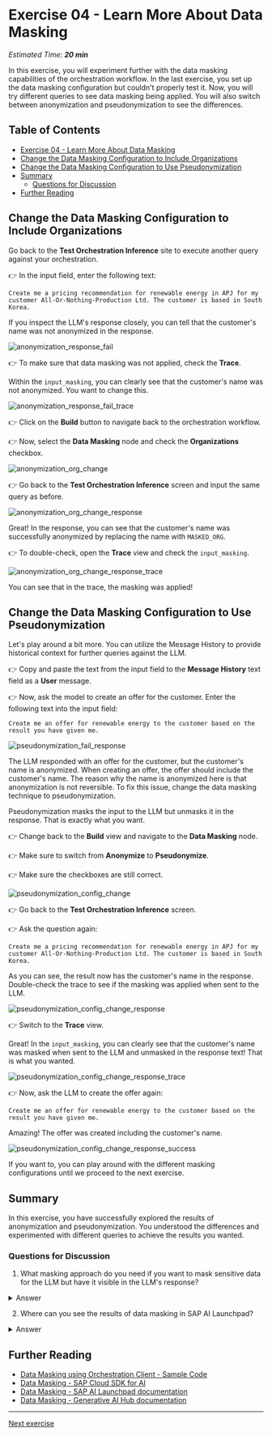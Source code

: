 # Exercise 04 - Learn More About Data Masking

_Estimated Time: **20 min**_

In this exercise, you will experiment further with the data masking capabilities of the orchestration workflow.
In the last exercise, you set up the data masking configuration but couldn't properly test it. Now, you will try different queries to see data masking being applied. You will also switch between anonymization and pseudonymization to see the differences.

## Table of Contents

- [Exercise 04 - Learn More About Data Masking](#exercise-04---learn-more-about-data-masking)
- [Change the Data Masking Configuration to Include Organizations](#change-the-data-masking-configuration-to-include-organizations)
- [Change the Data Masking Configuration to Use Pseudonymization](#change-the-data-masking-configuration-to-use-pseudonymization)
- [Summary](#summary)
  - [Questions for Discussion](#questions-for-discussion)
- [Further Reading](#further-reading)

## Change the Data Masking Configuration to Include Organizations

Go back to the **Test Orchestration Inference** site to execute another query against your orchestration.

👉 In the input field, enter the following text:

```text
Create me a pricing recommendation for renewable energy in APJ for my customer All-Or-Nothing-Production Ltd. The customer is based in South Korea.
```

If you inspect the LLM's response closely, you can tell that the customer's name was not anonymized in the response.

![anonymization_response_fail](./assets/orchestration-test-anonymization-00.png)

👉 To make sure that data masking was not applied, check the **Trace**.

Within the `input_masking`, you can clearly see that the customer's name was not anonymized. You want to change this.

![anonymization_response_fail_trace](./assets/orchestration-test-anonymization-01.png)

👉 Click on the **Build** button to navigate back to the orchestration workflow.

👉 Now, select the **Data Masking** node and check the **Organizations** checkbox.

![anonymization_org_change](./assets/orchestration-test-anonymization-02.png)

👉 Go back to the **Test Orchestration Inference** screen and input the same query as before.

![anonymization_org_change_response](./assets/orchestration-test-anonymization-03.png)

Great! In the response, you can see that the customer's name was successfully anonymized by replacing the name with `MASKED_ORG`.

👉 To double-check, open the **Trace** view and check the `input_masking`.

![anonymization_org_change_response_trace](./assets/orchestration-test-anonymization-04.png)

You can see that in the trace, the masking was applied!

## Change the Data Masking Configuration to Use Pseudonymization

Let's play around a bit more. You can utilize the Message History to provide historical context for further queries against the LLM.

👉 Copy and paste the text from the input field to the **Message History** text field as a **User** message.

👉 Now, ask the model to create an offer for the customer. Enter the following text into the input field:

```text
Create me an offer for renewable energy to the customer based on the result you have given me.
```

![pseudonymization_fail_response](./assets/orchestration-test-anonymization-05.png)

The LLM responded with an offer for the customer, but the customer's name is anonymized. When creating an offer, the offer should include the customer's name. The reason why the name is anonymized here is that anonymization is not reversible. To fix this issue, change the data masking technique to pseudonymization.

Pseudonymization masks the input to the LLM but unmasks it in the response. That is exactly what you want.

👉 Change back to the **Build** view and navigate to the **Data Masking** node.

👉 Make sure to switch from **Anonymize** to **Pseudonymize**.

👉 Make sure the checkboxes are still correct.

![pseudonymization_config_change](./assets/orchestration-test-anonymization-06.png)

👉 Go back to the **Test Orchestration Inference** screen.

👉 Ask the question again:

```text
Create me a pricing recommendation for renewable energy in APJ for my customer All-Or-Nothing-Production Ltd. The customer is based in South Korea.
```

As you can see, the result now has the customer's name in the response. Double-check the trace to see if the masking was applied when sent to the LLM.

![pseudonymization_config_change_response](./assets/orchestration-test-anonymization-07.png)

👉 Switch to the **Trace** view.

Great! In the `input_masking`, you can clearly see that the customer's name was masked when sent to the LLM and unmasked in the response text! That is what you wanted.

![pseudonymization_config_change_response_trace](./assets/orchestration-test-anonymization-08.png)

👉 Now, ask the LLM to create the offer again:

```text
Create me an offer for renewable energy to the customer based on the result you have given me.
```

Amazing! The offer was created including the customer's name.

![pseudonymization_config_change_response_success](./assets/orchestration-test-anonymization-09.png)

If you want to, you can play around with the different masking configurations until we proceed to the next exercise.

## Summary

In this exercise, you have successfully explored the results of anonymization and pseudonymization. You understood the differences and experimented with different queries to achieve the results you wanted.

### Questions for Discussion

1. What masking approach do you need if you want to mask sensitive data for the LLM but have it visible in the LLM's response?
<details><summary>Answer</summary>
   To mask sensitive data for the LLM but unmask it in the response, you would need to use pseudonymization.
</details>

2. Where can you see the results of data masking in SAP AI Launchpad?
<details><summary>Answer</summary>
You can see the result in the response field, but it is better to check the tracing view because that proves what was sent to the LLM.
</details>

## Further Reading

- [Data Masking using Orchestration Client - Sample Code](https://github.com/SAP/ai-sdk-js/blob/f0d290f76b4abb813088f50bedf18a8a4e97187f/sample-code/src/orchestration.ts#L231)
- [Data Masking - SAP Cloud SDK for AI](https://github.com/SAP/ai-sdk-js/blob/main/packages/orchestration/README.md#data-masking)
- [Data Masking - SAP AI Launchpad documentation](https://help.sap.com/docs/ai-launchpad/sap-ai-launchpad/data-masking?locale=en-US&q=data+masking)
- [Data Masking - Generative AI Hub documentation](https://help.sap.com/docs/sap-ai-core/sap-ai-core-service-guide/data-masking?locale=en-US&q=data+masking)

---

[Next exercise](../05-orchestration-test-input-output-filtering/readme.md)